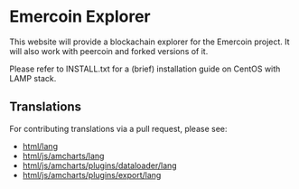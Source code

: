 # Emercoin Explorer

This website will provide a blockachain explorer for the Emercoin project.
It will also work with peercoin and forked versions of it.

Please refer to INSTALL.txt for a (brief) installation guide on CentOS with LAMP stack.

## Translations

For contributing translations via a pull request, please see:
- [html/lang](html/lang)
- [html/js/amcharts/lang](html/js/amcharts/lang)
- [html/js/amcharts/plugins/dataloader/lang](html/js/amcharts/plugins/dataloader/lang)
- [html/js/amcharts/plugins/export/lang](html/js/amcharts/plugins/export/lang)
